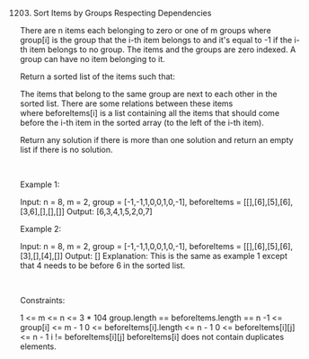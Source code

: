 1203. Sort Items by Groups Respecting Dependencies

There are n items each belonging to zero or one of m groups where group[i] is the group that the i-th item belongs to and it's equal to -1 if the i-th item belongs to no group. The items and the groups are zero indexed. A group can have no item belonging to it.

Return a sorted list of the items such that:

The items that belong to the same group are next to each other in the sorted list.
There are some relations between these items where beforeItems[i] is a list containing all the items that should come before the i-th item in the sorted array (to the left of the i-th item).

Return any solution if there is more than one solution and return an empty list if there is no solution.

 

Example 1:

Input: n = 8, m = 2, group = [-1,-1,1,0,0,1,0,-1], beforeItems = [[],[6],[5],[6],[3,6],[],[],[]]
Output: [6,3,4,1,5,2,0,7]


Example 2:

Input: n = 8, m = 2, group = [-1,-1,1,0,0,1,0,-1], beforeItems = [[],[6],[5],[6],[3],[],[4],[]]
Output: []
Explanation: This is the same as example 1 except that 4 needs to be before 6 in the sorted list.


 

Constraints:

1 <= m <= n <= 3 * 104
group.length == beforeItems.length == n
-1 <= group[i] <= m - 1
0 <= beforeItems[i].length <= n - 1
0 <= beforeItems[i][j] <= n - 1
i != beforeItems[i][j]
beforeItems[i] does not contain duplicates elements.